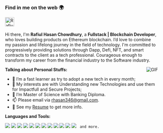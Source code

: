 


### Find in me on the web 🌍

<a href="https://www.linkedin.com/in/hrafiul">
  <img align="left" alt="Rafiul's LinkdeIn" width="30px" src="https://cdn.jsdelivr.net/npm/simple-icons@v3/icons/linkedin.svg" />
</a>


<br />
<br />

Hi there, I'm **Rafiul Hasan Chowdhury**, a **Fullstack | Blockchain Developer**, who loves building products on Ethereum blockchain. I’d love to combine my passion and lifelong journey in the field of technology. I'm committed to progressively providing solutions through Dapp, Defi, NFT, and smart contracts to the client as a tech professional. Courageous enough to transform my career from the financial industry to the Software industry.

  <img align="right" alt="GIF" src="https://i.pinimg.com/originals/e4/26/70/e426702edf874b181aced1e2fa5c6cde.gif" />

**Talking about Personal Stuffs:**


- 🌱 I’m a fast learner as try to adopt a new tech in every month; 
- 🤔 My interests are with Understanding new Technologies and use them for Impactfull and Secure Projects;
- 💼 I’m Master of Science with Banking Diploma.
- 📫 Please email via [rhasan346@gmail.com](rhasan346@gmail.com).
- 📝 See my [Resume](https://drive.google.com/file/d/1woGszz2hFteEgM5BkiPsrCJAm6rLCIR5/view?usp=sharing) to get more info.




**Languages and Tools:**  

<code><img src="https://img.shields.io/badge/-JavaScript-eed718?style=flat&logo=javascript&logoColor=ffffff"></code>
<code><img src="https://img.shields.io/badge/-React-000000?style=flat&logo=react&logoColor=00c8ff"></code>
<code><img src="https://img.shields.io/badge/-MongoDB-4DB33D?style=flat&logo=mongodb&logoColor=FFFFFF"></code>
<code><img src="https://img.shields.io/badge/-Express.js-787878?style=flat"></code>
<code><img src="https://img.shields.io/badge/-Node.js-3C873A?style=flat&logo=Node.js&logoColor=white"></code>
<code><img src="https://img.shields.io/badge/-Firebase-FFA611?style=flat&logo=firebase&logoColor=FFFFFF"></code>
<code><img src="http://img.shields.io/badge/-Git-F1502F?style=flat&logo=git&logoColor=FFFFFF"></code>
<code><img src="http://img.shields.io/badge/-Redux-black?style=flat&logo=vercel&logoColor=white"></code>
<code><img src="http://img.shields.io/badge/-Heroku-430098?style=flat&logo=heroku&logoColor=white"></code>
<code><img src="http://img.shields.io/badge/-VS%20Code-007ACC?style=flat&logo=visual%20studio%20code&logoColor=white"></code>
<code><img src="http://img.shields.io/badge/-Github-000000?style=flat&logo=github&logoColor=FFFFFF"></code>
<code><img src="https://img.shields.io/badge/-Sass-cc6699?style=flat&logo=sass&logoColor=ffffff"></code>
<code> and more. </code>

